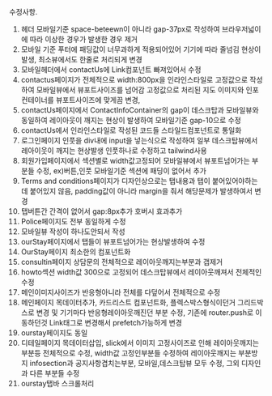 수정사항.

1. 헤더 모바일기준 space-beteewn이 아니라 gap-37px로 작성하여 브라우저넓이에 따라 이상한 경우가 발생한 경우 제거
2. 모바일 기준 푸터에 패딩값이 너무과하게 적용되어있어 기기에 따라 줄넘김 현상이 발생, 최소뷰에서도 한줄로 처리되게 변경
3. 모바일헤더에서 contactUs에 Link컴포넌트 빠져있어서 수정
4. contactus페이지가 전체적으로 width:800px을 인라인스타일로 고정값으로 작성하여 모바일뷰에서 뷰포트사이즈를 넘어감 고정값으로 처리된 지도 이미지와 인포컨테이너를 뷰포트사이즈에 맞게끔 변경,
5. contactUs페이지에서 ContactInfoContainer의 gap이 데스크탑과 모바일뷰와 동일하여 레이아웃이 깨지는 현상이 발생하여 모바일기준 gap-10으로 수정
6. contactUs에서 인라인스타일로 작성된 코드들 스타일드컴포넌트로 통일화
7. 로그인페이지 인풋을 div내에 input을 넣는식으로 작성하여 일부 데스크탑뷰에서 레아이웃이 깨지는 현상발생 인풋하나로 수정하고 tailwind사용
8. 회원가입페이지에서 섹션별로 width값고정되어 모바일뷰에서 뷰포트넘어가는 부분들 수정, ex)버튼,인풋 모바일기준 섹션에 패딩이 없어서 추가
9. Terms and conditions페이지가 디자인상으로는 탭내용과 탭이 붙어있어야하는데 붙어있지 않음, padding값이 아니라 margin을 줘서 해당문제가 발생하여서 변경
10. 탭버튼간 간격이 없어서 gap:8px추가 호버시 효과추가
11. Police페이지도 전부 동일하게 수정
12. 모바일뷰 작성이 하나도안되서 작성
13. ourStay페이지에서 탭들이 뷰포트넘어가는 현상발생하여 수정
14. OurStay페이지 최소한의 컴포넌트화
15. consultin페이지 상담문의 전체적으로 레이아웃깨지는부분과 갭제거
16. howto섹션 width값 300으로 고정되어 데스크탑뷰에서 레이아웃깨져서 전체적인 수정
17. 메인이미지사이즈가 반응형아니라 전체를 다덮어서 전체적으로 수정
18. 메인페이지 목데이터추가, 카드리스트 컴포넌트화, 플렉스박스형식이던거 그리드박스로 변경 및 기기마다 반응형레이아웃깨진던 부분 수정, 기존에 router.push로 이동하던것 Link태그로 변경해서 prefetch가능하게 변경
19. ourstay페이지도 동일
20. 디테일페이지 목데이터삽입, slick에서 이미지 고정사이즈로 인해 레이아웃깨지는 부분등 전체적으로 수정, width값 고정인부분들 수정하여 레이아웃깨지는 부분방지 infosection과 공지사항겹치는부분, 모바일,데스크탑뷰 모두 수정, 그외 디자인과 다른 부분들 수정
21. ourstay탭바 스크롤처리
